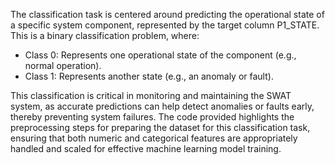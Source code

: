 The classification task is centered around predicting the operational state of a specific system component, represented by the target column P1_STATE. This is a binary classification problem, where:
 - Class 0: Represents one operational state of the component (e.g., normal operation).
 - Class 1: Represents another state (e.g., an anomaly or fault).

This classification is critical in monitoring and maintaining the SWAT system, as accurate predictions can help detect anomalies or faults early, thereby preventing system failures.
The code provided highlights the preprocessing steps for preparing the dataset for this classification task, ensuring that both numeric and categorical features are appropriately handled and scaled for effective machine learning model training.
